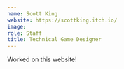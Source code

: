 ```yaml
---
name: Scott King
website: https://scottking.itch.io/
image: 
role: Staff
title: Technical Game Designer
---
```


Worked on this website!